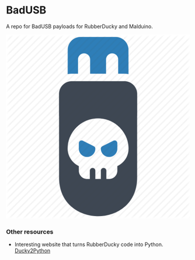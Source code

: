 # BadUSB
A repo for BadUSB payloads for RubberDucky and Malduino.

![](usb-malware.png)


### Other resources

- Interesting website that turns RubberDucky code into Python. [Ducky2Python](https://cedarctic.github.io/ducky2python/)
